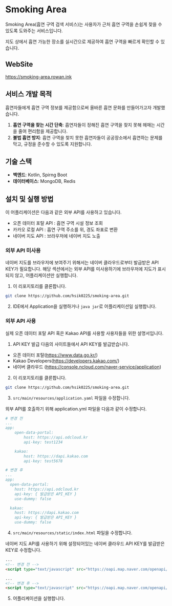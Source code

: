 # Smoking Area
Smoking Area(흡연 구역 검색 서비스)는 사용자가 근처 흡연 구역을 손쉽게 찾을 수 있도록 도와주는 서비스입니다. 

지도 상에서 흡연 가능한 장소를 실시간으로 제공하여 흡연 구역을 빠르게 확인할 수 있습니다.

## WebSite
https://smoking-area.rowan.ink

## 서비스 개발 목적
흡연자들에게 흡연 구역 정보를 제공함으로써 올바른 흡연 문화를 만들어가고자 개발했습니다.
1. **흡연 구역을 찾는 시간 단축**: 흡연자들이 정해진 흡연 구역을 찾지 못해 헤매는 시간을 줄여 편리함을 제공합니다.
2. **불법 흡연 방지**: 흡연 구역을 찾지 못한 흡연자들이 공공장소에서 흡연하는 문제를 막고, 규정을 준수할 수 있도록 지원합니다.

## 기술 스택
- **백엔드**: Kotlin, Spirng Boot 
- **데이터베이스**: MongoDB, Redis

## 설치 및 실행 방법
이 어플리케이션은 다음과 같은 외부 API를 사용하고 있습니다.
- 오픈 데이터 포탈 API : 흡연 구역 시설 정보 조회
- 카카오 로컬 API : 흡연 구역 주소를 위, 경도 좌표로 변환
- 네이버 지도 API : 브라우저에 네이버 지도 노출

### 외부 API 미사용
네이버 지도를 브라우저에 보여주기 위해서는 네이버 클라우드로부터 발급받은 API KEY가 필요합니다. 해당 섹션에서는 외부 API를 미사용하기에 브라우저에 지도가 표시되지 않고, 어플리케이션만 실행합니다.
1. 이 리포지토리를 클론합니다.
```bash
git clone https://github.com/hsik0225/smoking-area.git
```

2. IDE에서 Application을 실행하거나 `java jar`로 어플리케이션일 실행합니다.

### 외부 API 사용
실제 오픈 데이터 포탈 API 혹은 Kakao API를 사용할 사용자들을 위한 설명서입니다.
1. API KEY 발급
다음의 사이트들에서 API KEY를 발급받습니다. 
- 오픈 데이터 포탈(https://www.data.go.kr/)
- Kakao Developers(https://developers.kakao.com/)
- 네이버 클라우드 (https://console.ncloud.com/naver-service/application)
2. 이 리포지토리를 클론합니다.
```bash
git clone https://github.com/hsik0225/smoking-area.git
```

3. `src/main/resources/application.yaml` 파일을 수정합니다.

외부 API를 호출하기 위해 application.yml 파일을 다음과 같이 수정합니다.
```yml
# 변경 전
...
app:
    open-data-portal:
        host: https://api.odcloud.kr
        api-key: test1234

    kakao:
        host: https://dapi.kakao.com
        api-key: test5678

# 변경 후
...
app:
  open-data-portal:
    host: https://api.odcloud.kr
    api-key: { 발급받은 API_KEY }
    use-dummy: false

  kakao:
    host: https://dapi.kakao.com
    api-key: { 발급받은 API_KEY }
    use-dummy: false
```

4. `src/main/resources/static/index.html` 파일을 수정합니다.

네이버 지도 API를 사용하기 위해 설정되어있는 네이버 클라우드 API KEY를 발급받은 KEY로 수정합니다.
```html
...
<!-- 변경 전 -->
<script type="text/javascript" src="https://oapi.map.naver.com/openapi/v3/maps.js?ncpClientId=m9b7lkyrot"></script>

...
<!-- 변경 후 -->
<script type="text/javascript" src="https://oapi.map.naver.com/openapi/v3/maps.js?ncpClientId={ 발급받은 네이버 클라우드 API KEY }"></script>
```

5. 어플리케이션을 실행합니다.
